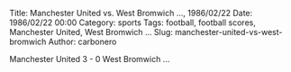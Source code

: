 Title: Manchester United vs. West Bromwich …, 1986/02/22
Date: 1986/02/22 00:00
Category: sports
Tags: football, football scores, Manchester United, West Bromwich …
Slug: manchester-united-vs-west-bromwich
Author: carbonero


Manchester United 3 - 0 West Bromwich …
